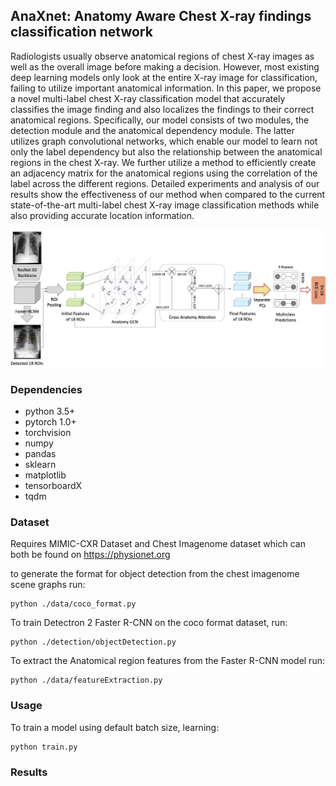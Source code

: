 ## AnaXnet: Anatomy Aware Chest X-ray findings classification network
Radiologists usually observe anatomical regions of chest X-ray images as well as the overall image before making a decision. However, most existing deep learning models only look at the entire X-ray image for classification, failing to utilize important anatomical information. In this paper, we propose a novel multi-label chest X-ray classification model that accurately classifies the image finding and also localizes the findings to their correct anatomical regions. Specifically, our model consists of two modules, the detection module and the anatomical dependency module. The latter utilizes graph convolutional networks, which enable our model to learn not only the label dependency but also the relationship between the anatomical regions in the chest X-ray. We further utilize a method to efficiently create an adjacency matrix for the anatomical regions using the correlation of the label across the different regions. Detailed experiments and analysis of our results show the effectiveness of our method when compared to the current state-of-the-art multi-label chest X-ray image classification methods while also providing accurate location information.

![alt text](https://github.com/Nkechinyere-Agu/AnaXNet/blob/master/imgs/network.jpg?raw=true)


### Dependencies
* python 3.5+
* pytorch 1.0+
* torchvision
* numpy
* pandas
* sklearn
* matplotlib
* tensorboardX
* tqdm

### Dataset
Requires MIMIC-CXR Dataset and Chest Imagenome dataset which can both be found on https://physionet.org

to generate the format for object detection from the chest imagenome scene graphs run:
```
python ./data/coco_format.py
```

To train Detectron 2 Faster R-CNN on the coco format dataset, run:
```
python ./detection/objectDetection.py
```

To extract the Anatomical region features from the Faster R-CNN model run:
```
python ./data/featureExtraction.py
```

### Usage
To train a model using default batch size, learning:
```
python train.py  
```

### Results

